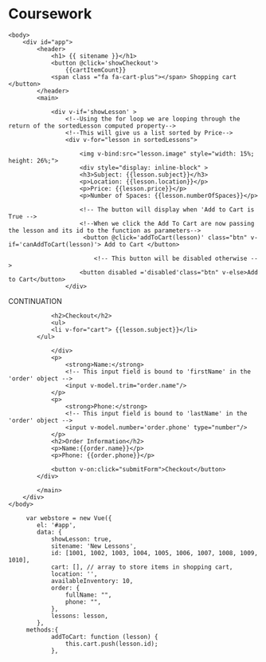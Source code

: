 # Coursework


<html>
    <head>
        <title>Available Lessons</title>
        <script src="https://cdn.jsdelivr.net/npm/vue/dist/vue.js"></script>
        <link rel="stylesheet" href="https://cdnjs.cloudflare.com/ajax/libs/font-awesome/4.7.0/css/font-awesome.min.css">
        <script src="lessons.js/lessons.js"></script>
    </head>

    <body>
        <div id="app">
            <header>
                <h1> {{ sitename }}</h1>
                <button @click='showCheckout'> 
                    {{cartItemCount}}      
                <span class ="fa fa-cart-plus"></span> Shopping cart </button>
            </header>
            <main>

                <div v-if='showLesson' >
                    <!--Using the for loop we are looping through the return of the sortedLesson computed property-->
                    <!--This will give us a list sorted by Price-->
                    <div v-for="lesson in sortedLessons">
                   
                        <img v-bind:src="lesson.image" style="width: 15%; height: 26%;">
                        <div style="display: inline-block" >
                        <h3>Subject: {{lesson.subject}}</h3>
				        <p>Location: {{lesson.location}}</p>
			        	<p>Price: {{lesson.price}}</p>
                        <p>Number of Spaces: {{lesson.numberOfSpaces}}</p>
                     
                        <!-- The button will display when 'Add to Cart is True -->                        
                        <!--When we click the Add To Cart are now passing the lesson and its id to the function as parameters-->
                         <button @click='addToCart(lesson)' class="btn" v-if='canAddToCart(lesson)'> Add to Cart </button>

                            <!-- This button will be disabled otherwise -->
                        <button disabled ='disabled'class="btn" v-else>Add to Cart</button>
                    </div>
CONTINUATION
           </div>  
            </div>
            <div v-else>
               
                <h2>Checkout</h2>
                <ul>
                <li v-for="cart"> {{lesson.subject}}</li>
            </ul>

                </div>
                <p>
                    <strong>Name:</strong>
                    <!-- This input field is bound to 'firstName' in the 'order' object -->
                    <input v-model.trim="order.name"/>
                </p>
                <p>
                    <strong>Phone:</strong>
                    <!-- This input field is bound to 'lastName' in the 'order' object -->
                    <input v-model.number='order.phone' type="number"/>
                </p>
                <h2>Order Information</h2>
                <p>Name:{{order.name}}</p>
                <p>Phone: {{order.phone}}</p>

                <button v-on:click="submitForm">Checkout</button>
            </div>
           
            </main>
        </div>
    </body>
    
         var webstore = new Vue({
            el: '#app',
            data: {
                showLesson: true,
                sitename: 'New Lessons',
                id: [1001, 1002, 1003, 1004, 1005, 1006, 1007, 1008, 1009, 1010],
                cart: [], // array to store items in shopping cart,
                location: '',
                availableInventory: 10,
                order: {
                    fullName: "",
                    phone: "",
                },
                lessons: lesson,
            },
	     methods:{
                addToCart: function (lesson) {
                    this.cart.push(lesson.id);
                },
